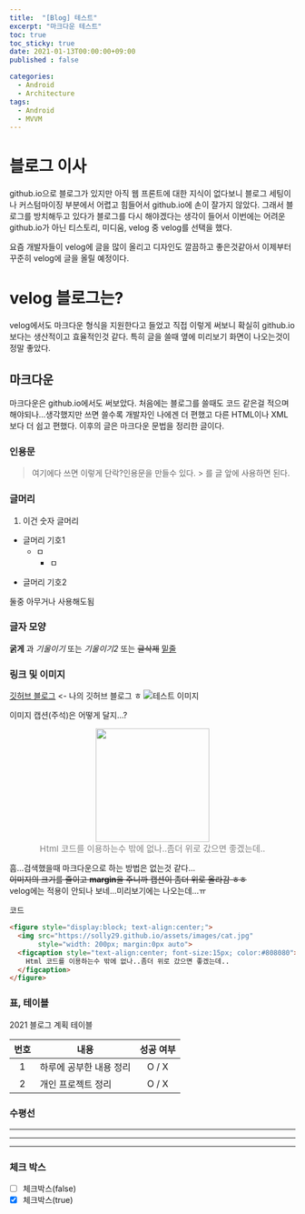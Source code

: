 ```yaml
---
title:  "[Blog] 테스트"
excerpt: "마크다운 테스트"
toc: true
toc_sticky: true
date: 2021-01-13T00:00:00+09:00
published : false

categories:
  - Android
  - Architecture
tags:
  - Android
  - MVVM
---
```


# 블로그 이사
github.io으로 블로그가 있지만 아직 웹 프론트에 대한 지식이 없다보니 블로그 세팅이나 커스텀마이징 부분에서 어렵고 힘들어서 github.io에 손이 잘가지 않았다. 그래서 블로그를 방치해두고 있다가 블로그를 다시 해야겠다는 생각이 들어서 이번에는 어려운 github.io가 아닌 티스토리, 미디움, velog 중 velog를 선택을 했다. 

요즘 개발자들이 velog에 글을 많이 올리고 디자인도 깔끔하고 좋은것같아서 이제부터 꾸준히 velog에 글을 올릴 예정이다.

# velog 블로그는?
velog에서도 마크다운 형식을 지원한다고 들었고 직접 이렇게 써보니 확실히 github.io보다는 생산적이고 효율적인것 같다. 특히 글을 쓸때 옆에 미리보기 화면이 나오는것이 정말 좋았다.

## 마크다운
마크다운은 github.io에서도 써보았다. 처음에는 블로그를 쓸때도 코드 같은걸 적으며 해야되나...생각했지만 쓰면 쓸수록 개발자인 나에겐 더 편했고 다른 HTML이나 XML보다 더 쉽고 편했다. 이후의 글은 마크다운 문법을 정리한 글이다.

### 인용문
> 여기에다 쓰면 이렇게 단락?인용문을 만들수 있다.
\> 를 글 앞에 사용하면 된다.

### 글머리
1. 이건 숫자 글머리
- 글머리 기호1
  - ㅁ
    * ㅁ
* 글머리 기호2

둘중 아무거나 사용해도됨

### 글자 모양
**굵게** 과 _기울이기_ 또는 *기울이기2* 또는 ~~글삭제~~
<u>밑줄</u>

### 링크 및 이미지
[깃허브 블로그](https://solly29.github.io) <- 나의 깃허브 블로그 ㅎ
![테스트 이미지](https://solly29.github.io/assets/images/cat.jpg "이미지 캡션")

이미지 캡션(주석)은 어떻게 달지...?

<figure style="display:block; text-align:center;">
  <img src="https://solly29.github.io/assets/images/cat.jpg"
       style="width: 200px; margin:0px auto">
  <figcaption style="text-align:center; font-size:15px; color:#808080">
    Html 코드를 이용하는수 밖에 없나..좀더 위로 갔으면 좋겠는데..
  </figcaption>
</figure>

흠...검색했을때 마크다운으로 하는 방법은 없는것 같다...<br/>
~~이미지의 크기를 줄이고 **margin**을 주니까 캡션이 좀더 위로 올라감 ㅎㅎ~~<br/>
velog에는 적용이 안되나 보네...미리보기에는 나오는데...ㅠ

코드
```html
<figure style="display:block; text-align:center;">
  <img src="https://solly29.github.io/assets/images/cat.jpg"
       style="width: 200px; margin:0px auto">
  <figcaption style="text-align:center; font-size:15px; color:#808080">
    Html 코드를 이용하는수 밖에 없나..좀더 위로 갔으면 좋겠는데..
  </figcaption>
</figure>
```

### 표, 테이블
2021 블로그 계획 테이블

| 번호 | 내용 | 성공 여부 |
| :---: | --- | :---: |
| 1 | 하루에 공부한 내용 정리 | O / X |
| 2 | 개인 프로젝트 정리 | O / X |

### 수평선
___
***
---

### 체크 박스
- [ ] 체크박스(false)
- [x] 체크박스(true)